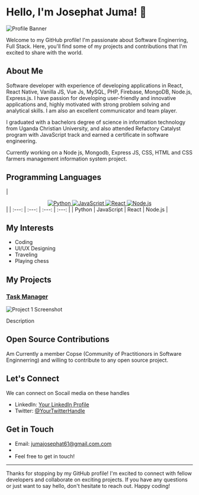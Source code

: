 # Hello, I'm Josephat Juma! 👋

![Profile Banner](https://twitter.com/JuJosephat/header_photo)

Welcome to my GitHub profile! I'm passionate about Software Enginerring, Full Stack. Here, you'll find some of my projects and contributions that I'm excited to share with the world.

## About Me

Software developer with experience of developing applications in React, React Native, Vanilla JS, Vue Js, MySQL, PHP, Firebase, MongoDB, Node.js, Express.js. I have passion for developing user-friendly and innovative applications and, highly motivated with strong problem solving and analytical skills. I am also an excellent communicator and team player.

I graduated with a bachelors degree of science in information technology from Uganda Christian University, and also attended Refactory Catalyst program with JavaScript track and earned a certificate in software engineering.

Currently working on a Node js, Mongodb, Express JS, CSS, HTML and CSS farmers management information system project.

## Programming Languages
|
<div align="center">
  <a href="https://www.python.org/" target="_blank" rel="noopener">
    <img src="https://img.shields.io/badge/-Python-3776AB?logo=python&logoColor=white&style=for-the-badge" alt="Python">
  </a>
  <a href="https://developer.mozilla.org/en-US/docs/Web/JavaScript" target="_blank" rel="noopener">
    <img src="https://img.shields.io/badge/-JavaScript-F7DF1E?logo=javascript&logoColor=white&style=for-the-badge" alt="JavaScript">
  </a>
  <a href="https://reactjs.org/" target="_blank" rel="noopener">
    <img src="https://img.shields.io/badge/-React-61DAFB?logo=react&logoColor=white&style=for-the-badge" alt="React">
  </a>
  <a href="https://nodejs.org/" target="_blank" rel="noopener">
    <img src="https://img.shields.io/badge/-Node.js-339933?logo=node.js&logoColor=white&style=for-the-badge" alt="Node.js">
  </a>
</div>|
| :---: | :---: | :---: | :---: |
| Python | JavaScript | React | Node.js |


## My Interests
- Coding
- UI/UX Designing
- Traveling
- Playing chess

## My Projects


### [Task Manager](https://github.com/JosephatJuma/react_node_task_manager)

![Project 1 Screenshot](https://your-image-url.com/project1-screenshot.png)

Description

## Open Source Contributions

Am Currently a member Copse (Community of Practitionors in Software Enginnerring) and willing to contribute to any open source project.

## Let's Connect

We can connect on Socail media on these handles

- LinkedIn: [Your LinkedIn Profile](https://www.linkedin.com/in/josephat-juma-79515521b/)
- Twitter: [@YourTwitterHandle](https://twitter.com/JuJosephat)


## Get in Touch

- Email: jumajosephat61@gmail.com.com
- 
- Feel free to get in touch!

---

Thanks for stopping by my GitHub profile! I'm excited to connect with fellow developers and collaborate on exciting projects. If you have any questions or just want to say hello, don't hesitate to reach out. Happy coding!

